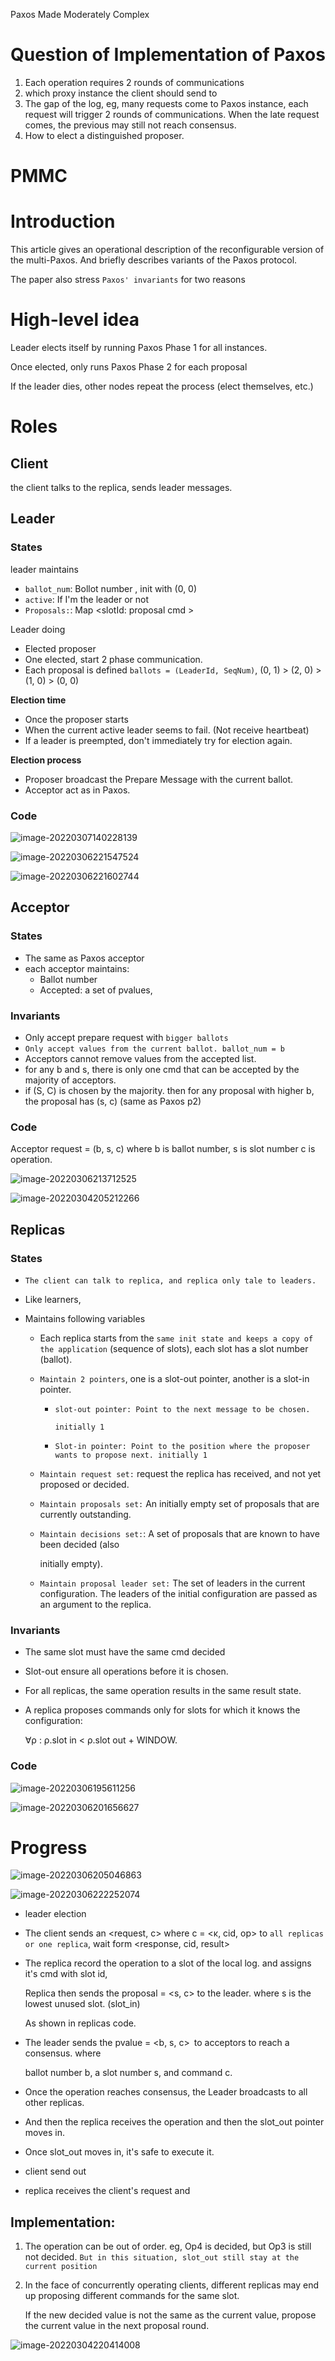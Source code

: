 Paxos Made Moderately Complex

# Question of Implementation of Paxos

1. Each operation requires 2 rounds of communications
2. which proxy instance the client should send to 
3. The gap of the log, eg, many requests come to Paxos instance, each request will trigger 2 rounds of communications.  When the late request comes, the previous may still not reach consensus. 
4. How to elect a distinguished proposer.

# PMMC

# Introduction

This article gives an operational description of the reconfigurable version of the multi-Paxos. And briefly describes variants of the Paxos protocol.

The paper also stress `Paxos' invariants` for two reasons

# High-level idea

Leader elects itself by running Paxos Phase 1 for all instances. 

Once elected, only runs Paxos Phase 2 for each proposal

If the leader dies, other nodes repeat the process (elect themselves, etc.)

# Roles

## Client

the client talks to the  replica, sends leader messages.

## Leader

### States

leader maintains 

- `ballot_num`: Bollot number , init with (0, 0)
- `active`:  If I'm the leader or not
- `Proposals:`:  Map <slotId: proposal cmd >

Leader doing 

- Elected proposer
- One elected, start 2 phase communication.
- Each proposal is defined `ballots = (LeaderId, SeqNum)`, (0, 1) > (2, 0) > (1, 0) > (0, 0)

**Election time**

- Once the proposer starts
- When the current active leader seems to fail. (Not receive heartbeat)
- If a leader is preempted, don't immediately try for election again.

**Election process**

- Proposer broadcast the Prepare Message with the current ballot.
- Acceptor act as in Paxos.

### Code 

![image-20220307140228139](imgs/image-20220307140228139.png)

![image-20220306221547524](imgs/image-20220306221547524.png)

![image-20220306221602744](imgs/image-20220306221602744.png)

## Acceptor

### States

- The same as Paxos acceptor
- each acceptor maintains:
  - Ballot number
  - Accepted: a set of pvalues, 

### Invariants

- Only accept prepare request with `bigger ballots`
- `Only accept values from the current ballot. ballot_num = b`
- Acceptors cannot remove values from the accepted list.
- for any b and s, there is only one cmd that can be accepted by the majority of acceptors.
- if (S, C) is chosen by the majority.  then for any proposal with higher b, the proposal has (s, c) (same as Paxos p2)

### Code

Acceptor request = (b, s, c) where b is ballot number,  s is slot number c is operation.

![image-20220306213712525](imgs/image-20220306213712525.png)

![image-20220304205212266](imgs/image-20220304205212266.png)

## Replicas

### States

- `The client can talk to replica, and replica only tale to leaders.` 

- Like learners,  

- Maintains following variables

  - Each replica starts from the `same init state and keeps a copy of the application` (sequence of slots), each slot has a slot number (ballot).

  - `Maintain 2 pointers`, one is a slot-out pointer, another is a slot-in pointer.

    - `slot-out pointer: Point to the next message to be chosen.`

      `initially 1` 

    - `Slot-in pointer: Point to the position where the proposer wants to propose next. initially 1` 

  - `Maintain request set:` request the replica has received, and not yet proposed or decided.

  - `Maintain proposals set:` An initially empty set of proposals that are currently outstanding.

  - `Maintain decisions set:`:  A set of proposals that are known to have been decided (also

    initially empty).

  - `Maintain proposal leader set:`  The set of leaders in the current configuration. The leaders of the initial configuration are passed as an argument to the replica.

### Invariants

- The same slot must have the same cmd decided

- Slot-out ensure all operations before it is chosen.

- For all replicas, the same operation results in the same result state.

- A replica proposes commands only for slots for which it knows the configuration:

  ∀ρ : ρ.slot in < ρ.slot out + WINDOW.

### Code

![image-20220306195611256](imgs/image-20220306195611256.png)

![image-20220306201656627](imgs/image-20220306201656627.png)

# Progress

![image-20220306205046863](imgs/image-20220306205046863.png)

![image-20220306222252074](imgs/image-20220306222252074.png)

- leader election 

- The client sends an <request, c> where c = <κ, cid, op>  to `all replicas or one replica`, wait form <response, cid, result>

- The replica record the operation to a slot of the local log. and  assigns it's cmd with slot id, 

  Replica then sends the proposal = <s, c> to the leader. where s is the lowest unused slot. (slot_in)

  As shown in replicas code. 

- The leader sends the pvalue = <b, s, c> to acceptors to reach a consensus. where 

  ballot number b, a slot number s, and command c.

- Once the operation reaches consensus, the Leader broadcasts to all other replicas.

- And then the replica receives the operation and then the slot_out pointer moves in.

- Once slot_out moves in, it's safe to execute it. 

- client send out 

- replica receives the client's request and

## Implementation: 

1. The operation can be out of order. eg, Op4 is decided, but Op3 is still not decided.  `But in this situation, slot_out still stay at the current position`

2. In the face of concurrently operating clients, different replicas may end up proposing different commands for the same slot. 

   If the new decided value is not the same as the current value, propose the current value in the next proposal round. 

![image-20220304220414008](imgs/image-20220304220414008.png)

